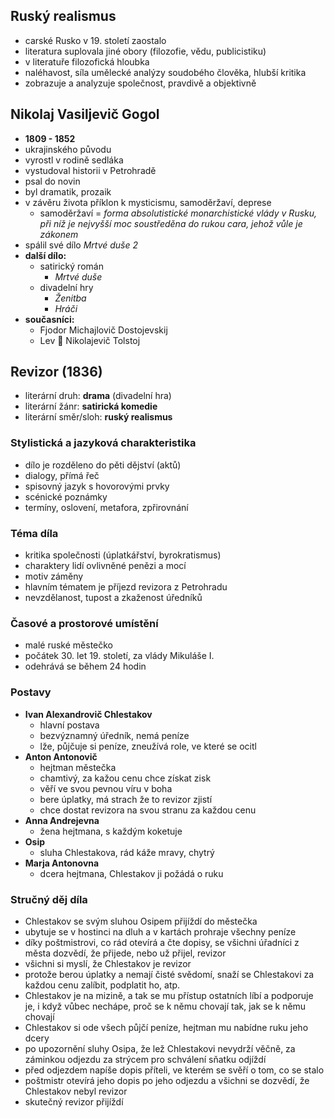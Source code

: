## Ruský realismus
- carské Rusko v 19. století zaostalo
- literatura suplovala jiné obory (filozofie, vědu, publicistiku)
- v literatuře filozofická hloubka
- naléhavost, síla umělecké analýzy soudobého člověka, hlubší kritika
- zobrazuje a analyzuje společnost, pravdivě a objektivně
## Nikolaj Vasiljevič Gogol
- **1809 - 1852**
- ukrajinského původu
- vyrostl v rodině sedláka
- vystudoval historii v Petrohradě
- psal do novin
- byl dramatik, prozaik
- v závěru života příklon k mysticismu, samoděržaví, deprese
	- samoděržaví = *forma absolutistické monarchistické vlády v Rusku, při níž je nejvyšší moc soustředěna do rukou cara, jehož vůle je zákonem*
- spálil své dílo *Mrtvé duše 2*
- **další dílo:**
	- satirický román
		- *Mrtvé duše*
	- divadelní hry
		- *Ženitba*
		- *Hráči*
- **současníci:**
	- Fjodor Michajlovič Dostojevskij
	- Lev 🐯 Nikolajevič Tolstoj
## Revizor (1836)
- literární druh: **drama** (divadelní hra)
- literární žánr: **satirická komedie**
- literární směr/sloh: **ruský realismus**
### Stylistická a jazyková charakteristika
- dílo je rozděleno do pěti dějství (aktů)
- dialogy, přímá řeč
- spisovný jazyk s hovorovými prvky
- scénické poznámky
- termíny, oslovení, metafora, zpřirovnání
### Téma díla
- kritika společnosti (úplatkářství, byrokratismus)
- charaktery lidí ovlivněné penězi a mocí
- motiv záměny
- hlavním tématem je příjezd revizora z Petrohradu
- nevzdělanost, tupost a zkaženost úředníků
### Časové a prostorové umístění
- malé ruské městečko
- počátek 30. let 19. století, za vlády Mikuláše I.
- odehrává se během 24 hodin
### Postavy
- **Ivan Alexandrovič Chlestakov**
	- hlavní postava
	- bezvýznamný úředník, nemá peníze
	- lže, půjčuje si peníze, zneužívá role, ve které se ocitl
- **Anton Antonovič**
	- hejtman městečka
	- chamtivý, za kažou cenu chce získat zisk
	- věří ve svou pevnou víru v boha
	- bere úplatky, má strach že to revizor zjistí
	- chce dostat revizora na svou stranu za každou cenu
- **Anna Andrejevna**
	- žena hejtmana, s každým koketuje
- **Osip**
	- sluha Chlestakova, rád káže mravy, chytrý
- **Marja Antonovna**
	- dcera hejtmana, Chlestakov ji požádá o ruku
### Stručný děj díla
- Chlestakov se svým sluhou Osipem přijíždí do městečka
- ubytuje se v hostinci na dluh a v kartách prohraje všechny peníze
- díky poštmistrovi, co rád otevírá a čte dopisy, se všichni úřadníci z města dozvědí, že přijede, nebo už přijel, revizor
- všichni si myslí, že Chlestakov je revizor
- protože berou úplatky a nemají čisté svědomí, snaží se Chlestakovi za každou cenu zalíbit, podplatit ho, atp.
- Chlestakov je na mizině, a tak se mu přístup ostatních líbí a podporuje je, i když vůbec nechápe, proč se k němu chovají tak, jak se k němu chovají
- Chlestakov si ode všech půjčí peníze, hejtman mu nabídne ruku jeho dcery
- po upozornění sluhy Osipa, že lež Chlestakovi nevydrží věčně, za záminkou odjezdu za strýcem pro schválení sňatku odjíždí
- před odjezdem napíše dopis příteli, ve kterém se svěří o tom, co se stalo
- poštmistr otevírá jeho dopis po jeho odjezdu a všichni se dozvědí, že Chlestakov nebyl revizor
- skutečný revizor přijíždí